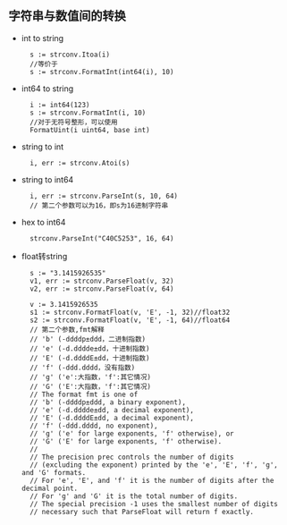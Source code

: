 ## 字符串与数值间的转换
- int to string

		s := strconv.Itoa(i)
		//等价于
		s := strconv.FormatInt(int64(i), 10)

- int64 to string

		i := int64(123)
		s := strconv.FormatInt(i, 10)
		//对于无符号整形，可以使用
		FormatUint(i uint64, base int)

- string to int 

		i, err := strconv.Atoi(s)
- string to int64
	
		i, err := strconv.ParseInt(s, 10, 64)
		// 第二个参数可以为16，即s为16进制字符串
- hex to int64
	
		strconv.ParseInt("C40C5253", 16, 64)
- float转string

		s := "3.1415926535"
		v1, err := strconv.ParseFloat(v, 32)
		v2, err := strconv.ParseFloat(v, 64)

		v := 3.1415926535
		s1 := strconv.FormatFloat(v, 'E', -1, 32)//float32
		s2 := strconv.FormatFloat(v, 'E', -1, 64)//float64
		// 第二个参数,fmt解释
		// 'b' (-ddddp±ddd，二进制指数)
		// 'e' (-d.dddde±dd，十进制指数)
		// 'E' (-d.ddddE±dd，十进制指数)
		// 'f' (-ddd.dddd，没有指数)
		// 'g' ('e':大指数，'f':其它情况)
		// 'G' ('E':大指数，'f':其它情况)
		// The format fmt is one of
		// 'b' (-ddddp±ddd, a binary exponent),
		// 'e' (-d.dddde±dd, a decimal exponent),
		// 'E' (-d.ddddE±dd, a decimal exponent),
		// 'f' (-ddd.dddd, no exponent),
		// 'g' ('e' for large exponents, 'f' otherwise), or
		// 'G' ('E' for large exponents, 'f' otherwise).
		//
		// The precision prec controls the number of digits
		// (excluding the exponent) printed by the 'e', 'E', 'f', 'g', and 'G' formats.
		// For 'e', 'E', and 'f' it is the number of digits after the decimal point.
		// For 'g' and 'G' it is the total number of digits.
		// The special precision -1 uses the smallest number of digits
		// necessary such that ParseFloat will return f exactly.

